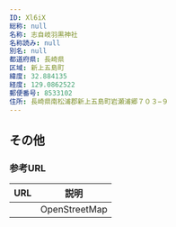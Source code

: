 ```yaml
---
ID: Xl6iX
総称: null
名称: 志自岐羽黒神社
名称読み: null
別名: null
都道府県: 長崎県
区域: 新上五島町
緯度: 32.884135
経度: 129.0862522
郵便番号: 8533102
住所: 長崎県南松浦郡新上五島町岩瀬浦郷７０３−９
---
```


## その他

### 参考URL

| URL | 説明          |
| --- | ------------- |
|     | OpenStreetMap |
